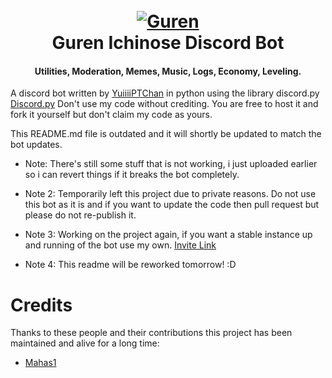 <h1 align="center">
  <br>
  <a href=""><img src="" alt="Guren"></a>
  <br>
  Guren Ichinose Discord Bot
  <br>
</h1>

<h4 align="center">Utilities, Moderation, Memes, Music, Logs, Economy, Leveling.</h4>

A discord bot written by [YuiiiiPTChan](https://github.com/YuiiiPTChan) in python using the library discord.py [Discord.py](https://discordpy.readthedocs.io/en/latest/index.html#)
Don't use my code without crediting. You are free to host it and fork it yourself but don't claim my code as yours.

This README.md file is outdated and it will shortly be updated to match the bot updates.

- Note: There's still some stuff that is not working, i just uploaded earlier so i can revert things if it breaks the bot completely.

- Note 2: Temporarily left this project due to private reasons. Do not use this bot as it is and if you want to update the code then pull request but please do not re-publish it.

- Note 3: Working on the project again, if you want a stable instance up and running of the bot use my own. [Invite Link](https://discord.com/oauth2/authorize?client_id=669973381067571240&scope=bot&permissions=8)

- Note 4: This readme will be reworked tomorrow! :D
  
# Credits

Thanks to these people and their contributions this project has been maintained and alive for a long time:

- [Mahas1](https://github.com/Mahas1)
